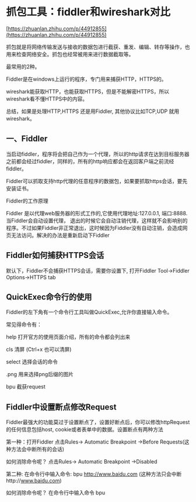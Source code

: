 # 抓包工具：fiddler和wireshark对比 #

[https://zhuanlan.zhihu.com/p/44912855](https://zhuanlan.zhihu.com/p/44912855)

抓包就是将网络传输发送与接收的数据包进行截获、重发、编辑、转存等操作，也用来检查网络安全。抓包也经常被用来进行数据截取等。


最常用的2种。

Fiddler是在windows上运行的程序，专门用来捕获HTTP，HTTPS的。

wireshark能获取HTTP，也能获取HTTPS，但是不能解密HTTPS，所以wireshark看不懂HTTPS中的内容。

总结，如果是处理HTTP,HTTPS 还是用Fiddler, 其他协议比如TCP,UDP 就用wireshark。

## 一、Fiddler ##

当启动fiddler，程序将会把自己作为一个代理，所以的http请求在达到目标服务器之前都会经过fiddler，同样的，所有的http响应都会在返回客户端之前流经fiddler。

Fiddler可以抓取支持http代理的任意程序的数据包，如果要抓取https会话，要先安装证书。

Fiddler的工作原理

Fiddler 是以代理web服务器的形式工作的,它使用代理地址:127.0.0.1, 端口:8888. 当Fiddler会自动设置代理， 退出的时候它会自动注销代理，这样就不会影响别的程序。不过如果Fiddler非正常退出，这时候因为Fiddler没有自动注销，会造成网页无法访问。解决的办法是重新启动下Fiddler


## Fiddler如何捕获HTTPS会话 ##

默认下，Fiddler不会捕获HTTPS会话，需要你设置下, 打开Fiddler Tool->Fiddler Options->HTTPS tab



## QuickExec命令行的使用 ##

Fiddler的左下角有一个命令行工具叫做QuickExec,允许你直接输入命令。

常见得命令有：

help 打开官方的使用页面介绍，所有的命令都会列出来

cls 清屏 (Ctrl+x 也可以清屏)

select 选择会话的命令

.png 用来选择png后缀的图片

bpu 截获request



## Fiddler中设置断点修改Request ##

Fiddler最强大的功能莫过于设置断点了，设置好断点后，你可以修改httpRequest 的任何信息包括host, cookie或者表单中的数据。设置断点有两种方法

第一种：打开Fiddler 点击Rules-> Automatic Breakpoint ->Before Requests(这种方法会中断所有的会话)

如何消除命令呢？ 点击Rules-> Automatic Breakpoint ->Disabled

第二种: 在命令行中输入命令: bpu http://www.baidu.com (这种方法只会中断http://www.baidu.com)

如何消除命令呢？ 在命令行中输入命令 bpu